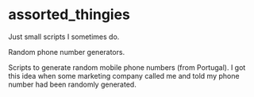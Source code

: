 # assorted_thingies
Just small scripts I sometimes do.

Random phone number generators.

Scripts to generate random mobile phone numbers (from Portugal).
I got this idea when some marketing company called me and told my phone number had been randomly generated.
